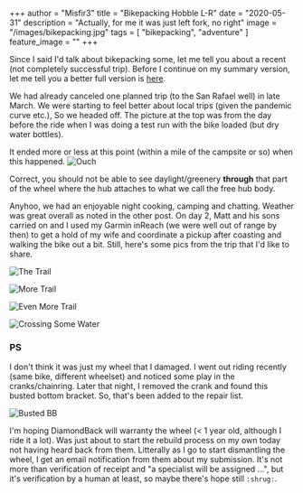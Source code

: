 +++
author = "Misfir3"
title = "Bikepacking Hobble L-R"
date = "2020-05-31"
description = "Actually, for me it was just left fork, no right"
image = "/images/bikepacking.jpg"
tags = [
    "bikepacking",
	"adventure"
]
feature_image = ""
+++


Since I said I'd talk about bikepacking some, let me tell you about a recent (not completely successful trip). Before I continue on my summary version, let me tell you a better full version is [here](https://intotheoutdoors.wordpress.com/2020/05/17/connecting-the-hobble-creeks-a-bikepacking-s24o/).

We had already canceled one planned trip (to the San Rafael well) in late March. We were starting to feel better about local trips (given the pandemic curve etc.), So we headed off. The picture at the top was from the day before the ride when I was doing a test run with the bike loaded (but dry water bottles).

It ended more or less at this point (within a mile of the campsite or so) when this happened. ![Ouch](/images/borked-wheel.jpg)

Correct, you should not be able to see daylight/greenery **through** that part of the wheel where the hub attaches to what we call the free hub body.

Anyhoo, we had an enjoyable night cooking, camping and chatting. Weather was great overall as noted in the other post.  On day 2, Matt and his sons carried on and I used my Garmin inReach (we were well out of range by then) to get a hold of my wife and coordinate a pickup after coasting and walking the bike out a bit.  Still, here's some pics from the trip that I'd like to share.

![The Trail](/images/trail-view-1.jpg)

![More Trail](/images/trail-view-2.jpg)

![Even More Trail](/images/trail-view-3.jpg)

![Crossing Some Water](/images/river-xing.jpg)

### PS

I don't think it was just my wheel that I damaged. I went out riding recently (same bike, different wheelset) and noticed some play in the cranks/chainring. Later that night, I removed the crank and found this busted bottom bracket.  So, that's been added to the repair list. 

![Busted BB](/images/busted-bb.jpg)

I'm hoping DiamondBack will warranty the wheel (&lt; 1 year old, although I ride it a lot). Was just about to start the rebuild process on my own today not having heard back from them. Litterally as I go to start dismantling the wheel, I get an email notification from them about my submission. It's not more than verification of receipt and "a specialist will be assigned ...", but it's verification by a human at least, so maybe there's hope still `:shrug:`.
